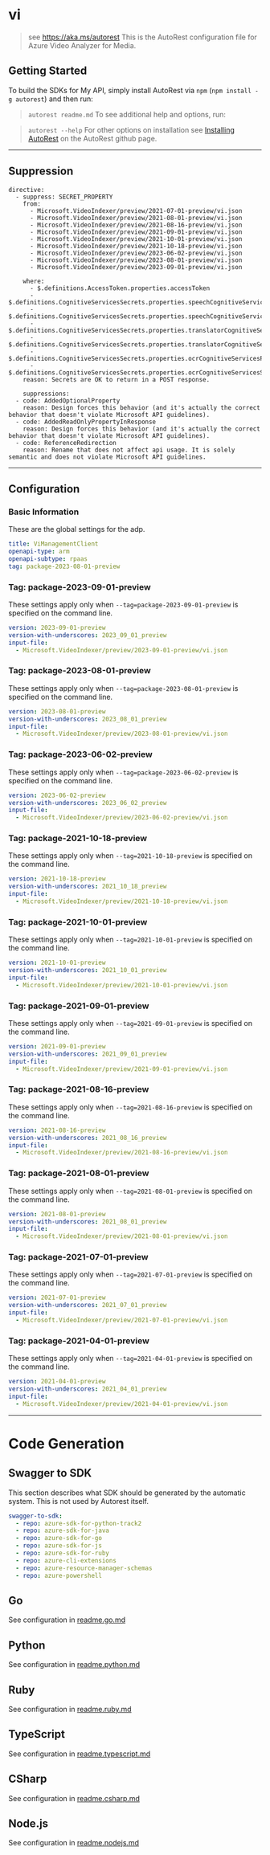 # vi

> see https://aka.ms/autorest
This is the AutoRest configuration file for Azure Video Analyzer for Media.

## Getting Started

To build the SDKs for My API, simply install AutoRest via `npm` (`npm install -g autorest`) and then run:

> `autorest readme.md`
To see additional help and options, run:

> `autorest --help`
For other options on installation see [Installing AutoRest](https://aka.ms/autorest/install) on the AutoRest github page.

---

## Suppression
```
directive:
  - suppress: SECRET_PROPERTY
    from:
      - Microsoft.VideoIndexer/preview/2021-07-01-preview/vi.json
      - Microsoft.VideoIndexer/preview/2021-08-01-preview/vi.json
      - Microsoft.VideoIndexer/preview/2021-08-16-preview/vi.json
      - Microsoft.VideoIndexer/preview/2021-09-01-preview/vi.json
      - Microsoft.VideoIndexer/preview/2021-10-01-preview/vi.json
      - Microsoft.VideoIndexer/preview/2021-10-18-preview/vi.json
      - Microsoft.VideoIndexer/preview/2023-06-02-preview/vi.json
      - Microsoft.VideoIndexer/preview/2023-08-01-preview/vi.json
      - Microsoft.VideoIndexer/preview/2023-09-01-preview/vi.json

    where:
      - $.definitions.AccessToken.properties.accessToken
      - $.definitions.CognitiveServicesSecrets.properties.speechCognitiveServicesPrimaryKey
      - $.definitions.CognitiveServicesSecrets.properties.speechCognitiveServicesSecondaryKey
      - $.definitions.CognitiveServicesSecrets.properties.translatorCognitiveServicesPrimaryKey
      - $.definitions.CognitiveServicesSecrets.properties.translatorCognitiveServicesSecondaryKey
      - $.definitions.CognitiveServicesSecrets.properties.ocrCognitiveServicesPrimaryKey
      - $.definitions.CognitiveServicesSecrets.properties.ocrCognitiveServicesSecondaryKey
    reason: Secrets are OK to return in a POST response.

    suppressions:
  - code: AddedOptionalProperty
    reason: Design forces this behavior (and it's actually the correct behavior that doesn't violate Microsoft API guidelines).
  - code: AddedReadOnlyPropertyInResponse
    reason: Design forces this behavior (and it's actually the correct behavior that doesn't violate Microsoft API guidelines).
  - code: ReferenceRedirection
    reason: Rename that does not affect api usage. It is solely semantic and does not violate Microsoft API guidelines.

```
---

## Configuration

### Basic Information

These are the global settings for the adp.

```yaml
title: ViManagementClient
openapi-type: arm
openapi-subtype: rpaas
tag: package-2023-08-01-preview
```

### Tag: package-2023-09-01-preview

These settings apply only when `--tag=package-2023-09-01-preview` is specified on the command line.

```yaml $(tag) == 'package-2023-09-01-preview'
version: 2023-09-01-preview
version-with-underscores: 2023_09_01_preview
input-file:
  - Microsoft.VideoIndexer/preview/2023-09-01-preview/vi.json
```

### Tag: package-2023-08-01-preview

These settings apply only when `--tag=package-2023-08-01-preview` is specified on the command line.

```yaml $(tag) == 'package-2023-08-01-preview'
version: 2023-08-01-preview
version-with-underscores: 2023_08_01_preview
input-file:
  - Microsoft.VideoIndexer/preview/2023-08-01-preview/vi.json
```

### Tag: package-2023-06-02-preview

These settings apply only when `--tag=package-2023-06-02-preview` is specified on the command line.

```yaml $(tag) == 'package-2023-06-02-preview'
version: 2023-06-02-preview
version-with-underscores: 2023_06_02_preview
input-file:
  - Microsoft.VideoIndexer/preview/2023-06-02-preview/vi.json
```

### Tag: package-2021-10-18-preview

These settings apply only when `--tag=2021-10-18-preview` is specified on the command line.

```yaml $(tag) == 'package-2021-10-18-preview'
version: 2021-10-18-preview
version-with-underscores: 2021_10_18_preview
input-file:
  - Microsoft.VideoIndexer/preview/2021-10-18-preview/vi.json
```
### Tag: package-2021-10-01-preview

These settings apply only when `--tag=2021-10-01-preview` is specified on the command line.

```yaml $(tag) == 'package-2021-10-01-preview'
version: 2021-10-01-preview
version-with-underscores: 2021_10_01_preview
input-file:
  - Microsoft.VideoIndexer/preview/2021-10-01-preview/vi.json
```
### Tag: package-2021-09-01-preview

These settings apply only when `--tag=2021-09-01-preview` is specified on the command line.

```yaml $(tag) == 'package-2021-09-01-preview'
version: 2021-09-01-preview
version-with-underscores: 2021_09_01_preview
input-file:
  - Microsoft.VideoIndexer/preview/2021-09-01-preview/vi.json
```
### Tag: package-2021-08-16-preview

These settings apply only when `--tag=2021-08-16-preview` is specified on the command line.

```yaml $(tag) == 'package-2021-08-16-preview'
version: 2021-08-16-preview
version-with-underscores: 2021_08_16_preview
input-file:
  - Microsoft.VideoIndexer/preview/2021-08-16-preview/vi.json
```
### Tag: package-2021-08-01-preview

These settings apply only when `--tag=2021-08-01-preview` is specified on the command line.

```yaml $(tag) == 'package-2021-08-01-preview'
version: 2021-08-01-preview
version-with-underscores: 2021_08_01_preview
input-file:
  - Microsoft.VideoIndexer/preview/2021-08-01-preview/vi.json
```
### Tag: package-2021-07-01-preview

These settings apply only when `--tag=2021-07-01-preview` is specified on the command line.

```yaml $(tag) == 'package-2021-07-01-preview'
version: 2021-07-01-preview
version-with-underscores: 2021_07_01_preview
input-file:
  - Microsoft.VideoIndexer/preview/2021-07-01-preview/vi.json
```
### Tag: package-2021-04-01-preview

These settings apply only when `--tag=2021-04-01-preview` is specified on the command line.

```yaml $(tag) == 'package-2021-04-01-preview'
version: 2021-04-01-preview
version-with-underscores: 2021_04_01_preview
input-file:
  - Microsoft.VideoIndexer/preview/2021-04-01-preview/vi.json
```


---

# Code Generation

## Swagger to SDK

This section describes what SDK should be generated by the automatic system.
This is not used by Autorest itself.

```yaml $(swagger-to-sdk)
swagger-to-sdk:
  - repo: azure-sdk-for-python-track2
  - repo: azure-sdk-for-java
  - repo: azure-sdk-for-go
  - repo: azure-sdk-for-js
  - repo: azure-sdk-for-ruby
  - repo: azure-cli-extensions
  - repo: azure-resource-manager-schemas
  - repo: azure-powershell
```

## Go

See configuration in [readme.go.md](./readme.go.md)

## Python

See configuration in [readme.python.md](./readme.python.md)

## Ruby

See configuration in [readme.ruby.md](./readme.ruby.md)

## TypeScript

See configuration in [readme.typescript.md](./readme.typescript.md)

## CSharp

See configuration in [readme.csharp.md](./readme.csharp.md)

## Node.js

See configuration in [readme.nodejs.md](./readme.nodejs.md)